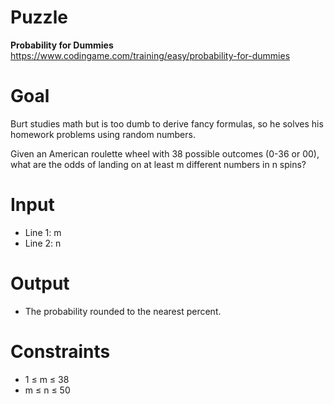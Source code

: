 # Puzzle
**Probability for Dummies** https://www.codingame.com/training/easy/probability-for-dummies

# Goal
Burt studies math but is too dumb to derive fancy formulas, so he solves his homework problems using random numbers.

Given an American roulette wheel with 38 possible outcomes (0-36 or 00), what are the odds of landing on at least m different numbers in n spins?

# Input
* Line 1: m
* Line 2: n

# Output
* The probability rounded to the nearest percent.

# Constraints
* 1 ≤ m ≤ 38
* m ≤ n ≤ 50
